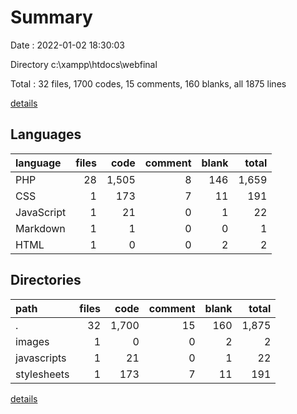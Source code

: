 # Summary

Date : 2022-01-02 18:30:03

Directory c:\xampp\htdocs\webfinal

Total : 32 files,  1700 codes, 15 comments, 160 blanks, all 1875 lines

[details](details.md)

## Languages
| language | files | code | comment | blank | total |
| :--- | ---: | ---: | ---: | ---: | ---: |
| PHP | 28 | 1,505 | 8 | 146 | 1,659 |
| CSS | 1 | 173 | 7 | 11 | 191 |
| JavaScript | 1 | 21 | 0 | 1 | 22 |
| Markdown | 1 | 1 | 0 | 0 | 1 |
| HTML | 1 | 0 | 0 | 2 | 2 |

## Directories
| path | files | code | comment | blank | total |
| :--- | ---: | ---: | ---: | ---: | ---: |
| . | 32 | 1,700 | 15 | 160 | 1,875 |
| images | 1 | 0 | 0 | 2 | 2 |
| javascripts | 1 | 21 | 0 | 1 | 22 |
| stylesheets | 1 | 173 | 7 | 11 | 191 |

[details](details.md)